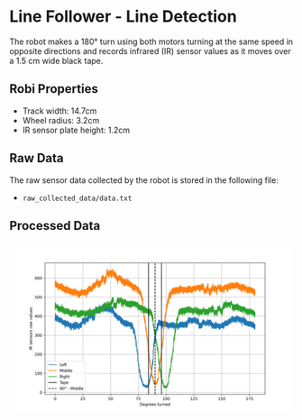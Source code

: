 # Line Follower - Line Detection

The robot makes a 180° turn using both motors turning at the same speed in opposite directions and records infrared (IR)
sensor values as it moves over a 1.5 cm wide black tape.

## Robi Properties

- Track width: 14.7cm
- Wheel radius: 3.2cm
- IR sensor plate height: 1.2cm

## Raw Data

The raw sensor data collected by the robot is stored in the following file:

- `raw_collected_data/data.txt`

## Processed Data

![Processed Data Image](processed_data/data.png)
